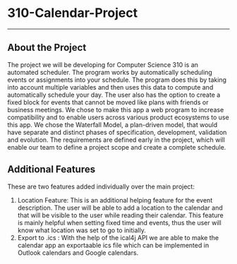 # 310-Calendar-Project

-------------------------------

## About the Project

The project we will be developing for Computer Science 310 is an automated scheduler. The program works by automatically scheduling events or assignments into your schedule. The program does this by taking into account multiple variables and then uses this data to compute and automatically schedule your day. The user also has the option to create a fixed block for events that cannot be moved like plans with friends or business meetings. We chose to make this app a web program to increase compatibility and to enable users across various product ecosystems to use this app. We chose the Waterfall Model, a plan-driven model, that would have separate and distinct phases of specification, development, validation and evolution. The requirements are defined early in the project, which will enable our team to define a project scope and create a complete schedule.

##  Additional Features 
These are two features added individually over the main project:

1. Location Feature: This is an additional helping feature for the event description. The user will be able to add a location to the calendar and that will be visible to the user while reading their calendar. This feature is mainly helpful when setting fixed time and events, thus the user will know what location was set to go to initially. 
2. Export to .ics : With the help of the ical4j API we are able to make the calendar app an exportaable ics file which can be implemented in Outlook calendars and Google calendars. 
